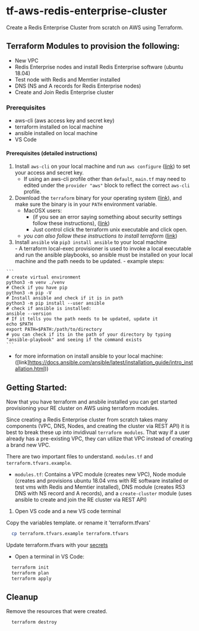 # tf-aws-redis-enterprise-cluster
Create a Redis Enterprise Cluster from scratch on AWS using Terraform.

## Terraform Modules to provision the following:
* New VPC 
* Redis Enterprise nodes and install Redis Enterprise software (ubuntu 18.04)
* Test node with Redis and Memtier installed
* DNS (NS and A records for Redis Enterprise nodes)
* Create and Join Redis Enterprise cluster 

### Prerequisites
* aws-cli (aws access key and secret key)
* terraform installed on local machine
* ansible installed on local machine
* VS Code

#### Prerequisites (detailed instructions)
1.  Install `aws-cli` on your local machine and run `aws configure` ([link](https://docs.aws.amazon.com/cli/latest/userguide/cli-chap-install.html)) to set your access and secret key.
    - If using an aws-cli profile other than `default`, `main.tf` may need to edited under the `provider "aws"` block to reflect the correct `aws-cli` profile.
2.  Download the `terraform` binary for your operating system ([link](https://www.terraform.io/downloads.html)), and make sure the binary is in your `PATH` environment variable.
    - MacOSX users:
        - (if you see an error saying something about security settings follow these instructions), ([link](https://github.com/hashicorp/terraform/issues/23033))
        - Just control click the terraform unix executable and click open. 
    - *you can also follow these instructions to install terraform* ([link](https://learn.hashicorp.com/tutorials/terraform/install-cli))
 3.  Install `ansible` via `pip3 install ansible` to your local machine   
    - A terraform local-exec provisioner is used to invoke a local executable and run the ansible playbooks, so ansible must be installed on your local machine and the path needs to be updated.
    - example steps:

    ```
    # create virtual environment
    python3 -m venv ./venv
    # Check if you have pip
    python3 -m pip -V
    # Install ansible and check if it is in path
    python3 -m pip install --user ansible
    # check if ansible is installed:
    ansible --version
    # If it tells you the path needs to be updated, update it
    echo $PATH
    export PATH=$PATH:/path/to/directory
    # you can check if its in the path of your directory by typing "ansible-playbook" and seeing if the command exists
    ```

* for more information on install ansible to your local machine: ([link]https://docs.ansible.com/ansible/latest/installation_guide/intro_installation.html))

## Getting Started:
Now that you have terraform and ansbile installed you can get started provisioning your RE cluster on AWS using terraform modules.

Since creating a Redis Enterprise cluster from scratch takes many components (VPC, DNS, Nodes, and creating the cluster via REST API) it is best to break these up into invidivual `terraform modules`. That way if a user already has a pre-existing VPC, they can utilize that VPC instead of creating a brand new VPC.

There are two important files to understand. `modules.tf` and `terraform.tfvars.example`.
* `modules.tf`: Contains a VPC module (creates new VPC), Node module (creates and provisions ubuntu 18.04 vms with RE software installed or test vms with Redis and Memtier installed), DNS module (creates R53 DNS with NS record and A records), and a `create-cluster` module (uses ansible to create and join the RE cluster via REST API)

1. Open VS code and a new VS code terminal

Copy the variables template. or rename it 'terraform.tfvars'
```bash
  cp terraform.tfvars.example terraform.tfvars
```
Update terraform.tfvars with your [secrets](#secrets)

* Open a terminal in VS Code:
```bash
  terraform init
  terraform plan
  terraform apply
```


## Cleanup

Remove the resources that were created.

```bash
  terraform destroy
```